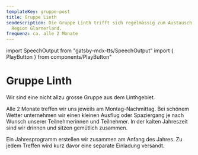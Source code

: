 ```yaml
---
templateKey: gruppe-post
title: Gruppe Linth
seodescription: Die Gruppe Linth trifft sich regelmässig zum Austausch in der
  Region Glarnerland.
frequenz: ca. alle 2 Monate
---
```

import SpeechOutput from "gatsby-mdx-tts/SpeechOutput"
import { PlayButton } from components/PlayButton"

<SpeechOutput id="gruppe-linth" customPlayButton={PlayButton}>

# Gruppe Linth
Wir sind eine nicht allzu grosse Gruppe aus dem Linthgebiet.


Alle 2 Monate treffen wir uns  jeweils am Montag-Nachmittag. Bei schönem Wetter unternehmen wir einen kleinen Ausflug oder Spaziergang je nach Wunsch unserer
Teilnehmerinnen und Teilnehmer. In der kalten Jahreszeit sind wir drinnen und sitzen gemütlich zusammen.


Ein Jahresprogramm erstellen wir zusammen am Anfang des Jahres. Zu jedem Treffen
wird kurz davor eine separate Einladung versandt.

</SpeechOutput>